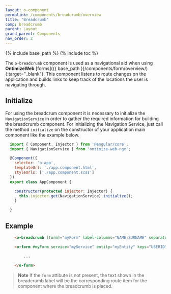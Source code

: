 ```yaml
---
layout: o-component
permalink: /components/breadcrumb/overview
title: "Breadcrumb"
comp: breadcrumb
parent: Layout
grand_parent: Components
nav_order: 2
---
```


{% include base_path %}
{% include toc %}

The `o-breadcrumb` component is used as a navigational aid when using **OntimizeWeb** [forms]({{ base_path }}/components/form/overview/){:target="_blank"}. This component listens to route changes on the application and builds links to keep track of the locations the user is navigating through.

## Initialize

For using the breadcrum component it is necessary to initialize the `NavigationService` in order to gather the required information for building the breadcrumb component. For initializing the Navigation Service, just call the method `initialize` on the constructor of your application main component like the example below.

```js
  import { Component, Injector } from '@angular/core';
  import { NavigationService } from 'ontimize-web-ngx';

  @Component({
    selector: 'o-app',
    templateUrl: './app.component.html',
    styleUrls: ['./app.component.scss']
  })
  export class AppComponent {

    constructor(protected injector: Injector) {
      this.injector.get(NavigationService).initialize();
    }

  }
```

## Example

```html
    <o-breadcrumb [form]="myForm" label-columns="NAME;SURNAME" separator=" "></o-breadcrumb>

    <o-form #myForm service="myService" entity="myEntity" keys="USERID" columns="USERID;NAME;SURNAME;ADDRESS">

        ...

    </o-form>
```
>**Note** If the `form` attibute is not present, the text shown in the breadcrumb label will be the corresponding route item for the component where the breadcrumb is placed.
